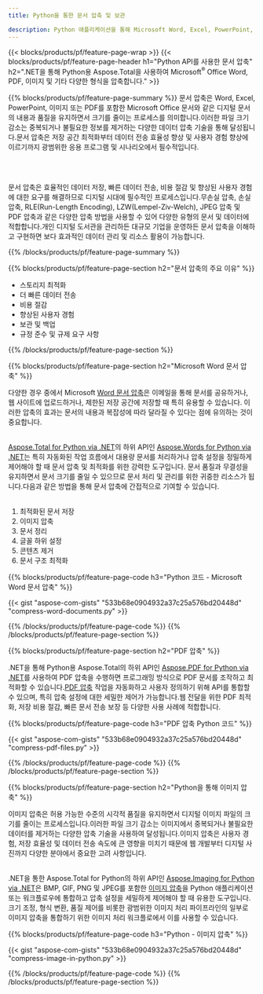 ```yaml
---
title: Python을 통한 문서 압축 및 보관 

description: Python 애플리케이션을 통해 Microsoft Word, Excel, PowerPoint, PDF 및 이미지를 포함한 문서를 줄이고 압축하세요.온라인으로 압축 결과를 테스트해 보세요.
---
```


{{< blocks/products/pf/feature-page-wrap >}}
{{< blocks/products/pf/feature-page-header h1="Python API를 사용한 문서 압축" h2=".NET을 통해 Python용 Aspose.Total을 사용하여 Microsoft<sup>&reg;</sup> Office Word, PDF, 이미지 및 기타 다양한 형식을 압축합니다." >}}

{{% blocks/products/pf/feature-page-summary %}}
문서 압축은 Word, Excel, PowerPoint, 이미지 또는 PDF를 포함한 Microsoft Office 문서와 같은 디지털 문서의 내용과 품질을 유지하면서 크기를 줄이는 프로세스를 의미합니다.이러한 파일 크기 감소는 중복되거나 불필요한 정보를 제거하는 다양한 데이터 압축 기술을 통해 달성됩니다.문서 압축은 저장 공간 최적화부터 데이터 전송 효율성 향상 및 사용자 경험 향상에 이르기까지 광범위한 응용 프로그램 및 시나리오에서 필수적입니다.

<br /> <br />

문서 압축은 효율적인 데이터 저장, 빠른 데이터 전송, 비용 절감 및 향상된 사용자 경험에 대한 요구를 해결하므로 디지털 시대에 필수적인 프로세스입니다.무손실 압축, 손실 압축, RLE(Run-Length Encoding), LZW(Lempel-Ziv-Welch), JPEG 압축 및 PDF 압축과 같은 다양한 압축 방법을 사용할 수 있어 다양한 유형의 문서 및 데이터에 적합합니다.개인 디지털 도서관을 관리하든 대규모 기업을 운영하든 문서 압축을 이해하고 구현하면 보다 효과적인 데이터 관리 및 리소스 활용이 가능합니다.

{{% /blocks/products/pf/feature-page-summary  %}}

{{% blocks/products/pf/feature-page-section  h2="문서 압축의 주요 이유" %}}

- 스토리지 최적화
- 더 빠른 데이터 전송
- 비용 절감
- 향상된 사용자 경험
- 보관 및 백업
- 규정 준수 및 규제 요구 사항

{{% /blocks/products/pf/feature-page-section %}}

{{% blocks/products/pf/feature-page-section  h2="Microsoft Word 문서 압축" %}}

다양한 경우 중에서 Microsoft [Word 문서 압축](https://products.aspose.com/total/python-net/compress/word/)은 이메일을 통해 문서를 공유하거나, 웹 사이트에 업로드하거나, 제한된 저장 공간에 저장할 때 특히 유용할 수 있습니다. 이러한 압축의 효과는 문서의 내용과 복잡성에 따라 달라질 수 있다는 점에 유의하는 것이 중요합니다.<br /><br />

[Aspose.Total for Python via .NET](https://products.aspose.com/total/python-net/)의 하위 API인 [Aspose.Words for Python via .NET](https://products.aspose.com/words/python-net/)는 특히 자동화된 작업 흐름에서 대용량 문서를 처리하거나 압축 설정을 정밀하게 제어해야 할 때 문서 압축 및 최적화를 위한 강력한 도구입니다. 문서 품질과 무결성을 유지하면서 문서 크기를 줄일 수 있으므로 문서 처리 및 관리를 위한 귀중한 리소스가 됩니다.다음과 같은 방법을 통해 문서 압축에 간접적으로 기여할 수 있습니다.	<br /><br />
1. 최적화된 문서 저장<br />
2. 이미지 압축<br />
3. 문서 정리<br />
4. 글꼴 하위 설정<br />
5. 콘텐츠 제거<br />
6. 문서 구조 최적화<br />

{{% blocks/products/pf/feature-page-code h3="Python 코드 - Microsoft Word 문서 압축" %}}

{{< gist "aspose-com-gists" "533b68e0904932a37c25a576bd20448d" "compress-word-documents.py" >}}

{{% /blocks/products/pf/feature-page-code  %}}
{{% /blocks/products/pf/feature-page-section %}}

{{% blocks/products/pf/feature-page-section  h2="PDF 압축" %}}

.NET을 통해 Python용 Aspose.Total의 하위 API인 [Aspose.PDF for Python via .NET](https://products.aspose.com/pdf/python-net/)를 사용하여 PDF 압축을 수행하면 프로그래밍 방식으로 PDF 문서를 조작하고 최적화할 수 있습니다.[PDF 압축](https://products.aspose.com/total/python-net/compress/pdf/) 작업을 자동화하고 사용자 정의하기 위해 API를 통합할 수 있으며, 특히 압축 설정에 대한 세밀한 제어가 가능합니다.웹 전달을 위한 PDF 최적화, 저장 비용 절감, 빠른 문서 전송 보장 등 다양한 사용 사례에 적합합니다.

{{% blocks/products/pf/feature-page-code h3="PDF 압축 Python 코드" %}}

{{< gist "aspose-com-gists" "533b68e0904932a37c25a576bd20448d" "compress-pdf-files.py" >}}

{{% /blocks/products/pf/feature-page-code  %}}
{{% /blocks/products/pf/feature-page-section %}}

{{% blocks/products/pf/feature-page-section  h2="Python을 통해 이미지 압축" %}}

이미지 압축은 허용 가능한 수준의 시각적 품질을 유지하면서 디지털 이미지 파일의 크기를 줄이는 프로세스입니다.이러한 파일 크기 감소는 이미지에서 중복되거나 불필요한 데이터를 제거하는 다양한 압축 기술을 사용하여 달성됩니다.이미지 압축은 사용자 경험, 저장 효율성 및 데이터 전송 속도에 큰 영향을 미치기 때문에 웹 개발부터 디지털 사진까지 다양한 분야에서 중요한 고려 사항입니다.<br /><br />

.NET을 통한 Aspose.Total for Python의 하위 API인 [Aspose.Imaging for Python via .NET](https://products.aspose.com/imaging/python-net/)은 BMP, GIF, PNG 및 JPEG를 포함한 [이미지 압축](https://products.aspose.com/total/python-net/compress/image/)을 Python 애플리케이션 또는 워크플로우에 통합하고 압축 설정을 세밀하게 제어해야 할 때 유용한 도구입니다.크기 조정, 형식 변환, 품질 제어를 비롯한 광범위한 이미지 처리 파이프라인의 일부로 이미지 압축을 통합하기 위한 이미지 처리 워크플로에서 이를 사용할 수 있습니다.

{{% blocks/products/pf/feature-page-code h3="Python - 이미지 압축" %}}

{{< gist "aspose-com-gists" "533b68e0904932a37c25a576bd20448d" "compress-image-in-python.py" >}}

{{% /blocks/products/pf/feature-page-code  %}}
{{% /blocks/products/pf/feature-page-section %}}
